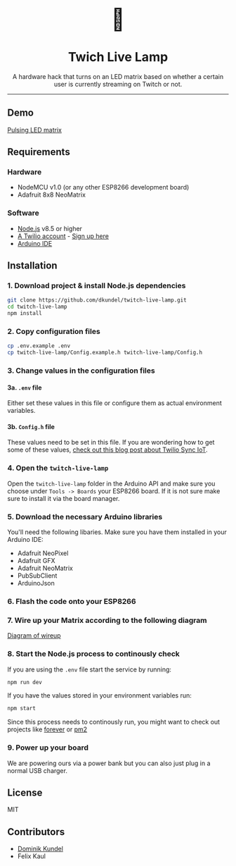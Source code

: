 <p align="center">
  <font size="7">🚨</font>
  <h1 align="center">Twich Live Lamp</h1>
</p>
<p align="center">A hardware hack that turns on an LED matrix based on whether a certain user is currently streaming on Twitch or not. </p>

---

## Demo

[Pulsing LED matrix](lamp-in-action.gif)

## Requirements

### Hardware

- NodeMCU v1.0 (or any other ESP8266 development board)
- Adafruit 8x8 NeoMatrix

### Software

- [Node.js](https://nodejs.org/) v8.5 or higher
- [A Twilio account](https://www.twilio.com/) - [Sign up here](https://www.twilio.com/try-twilio)
- [Arduino IDE](https://www.arduino.cc/en/Main/Software)

## Installation

### 1. Download project & install Node.js dependencies

```bash
git clone https://github.com/dkundel/twitch-live-lamp.git
cd twitch-live-lamp
npm install
```

### 2. Copy configuration files

```bash
cp .env.example .env
cp twitch-live-lamp/Config.example.h twitch-live-lamp/Config.h
```

### 3. Change values in the configuration files

#### 3a. `.env` file

Either set these values in this file or configure them as actual environment variables.

#### 3b. `Config.h` file

These values need to be set in this file. If you are wondering how to get some of these values, [check out this blog post about Twilio Sync IoT](https://www.twilio.com/blog/2017/10/esp8266-led-real-time-twilio-sync-iot.html).

### 4. Open the `twitch-live-lamp`

Open the `twitch-live-lamp` folder in the Arduino API and make sure you choose under `Tools -> Boards` your ESP8266 board. If it is not sure make sure to install it via the board manager.

### 5. Download the necessary Arduino libraries

You'll need the following libaries. Make sure you have them installed in your Arduino IDE:

- Adafruit NeoPixel
- Adafruit GFX
- Adafruit NeoMatrix
- PubSubClient
- ArduinoJson

### 6. Flash the code onto your ESP8266

### 7. Wire up your Matrix according to the following diagram

[Diagram of wireup](light-wireup_bb.png)

### 8. Start the Node.js process to continously check

If you are using the `.env` file start the service by running:

```bash
npm run dev
```

If you have the values stored in your environment variables run:

```bash
npm start
```

Since this process needs to continously run, you might want to check out projects like [forever](https://npm.im/forever) or [pm2](https://npm.im/pm2)

### 9. Power up your board

We are powering ours via a power bank but you can also just plug in a normal USB charger.

## License

MIT

## Contributors

- [Dominik Kundel](https://github.com/dkundel)
- Felix Kaul


